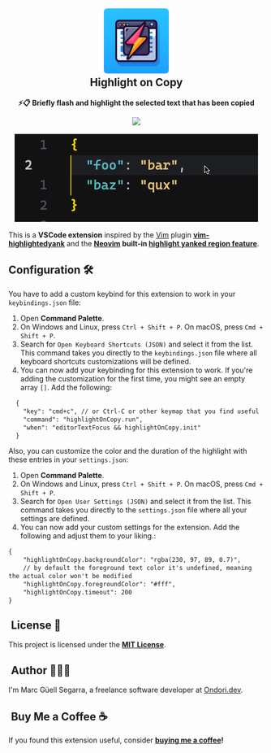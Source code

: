 <h2 align="center"><img src="./images/icon.png" height="128" /><br />Highlight on Copy</h2>
<p align="center"><strong>⚡️📋 Briefly flash and highlight the selected text that has been copied
</strong></p>
<p align=center>
<a href="https://marketplace.visualstudio.com/items?itemName=mguellsegarra.highlight-on-copy"><img src="https://img.shields.io/visual-studio-marketplace/v/mguellsegarra.highlight-on-copy?color=%234c1&label=Visual%20Studio%20Marketplace"></a>
</p>

<p align=center>
<img src="./images/demo.gif" />
</p>

This is a **VSCode extension** inspired by the [Vim](https://www.vim.org/) plugin **[vim-highlightedyank](https://github.com/machakann/vim-highlightedyank)**
 and the
**[Neovim](https://github.com/neovim/neovim) built-in [highlight yanked region feature](https://github.com/neovim/neovim/pull/12279)**.

## Configuration 🛠️

You have to add a custom keybind for this extension to work in your `keybindings.json` file:

1. Open **Command Palette**.
2. On Windows and Linux, press `Ctrl + Shift + P`. On macOS, press `Cmd + Shift + P`.
3. Search for `Open Keyboard Shortcuts (JSON)` and select it from the list. This command takes you directly to the `keybindings.json` file where all keyboard shortcuts customizations will be defined.
4. You can now add your keybinding for this extension to work. If you're adding the customization for the first time, you might see an empty array `[]`. Add the following:

```jsonc
  {
    "key": "cmd+c", // or Ctrl-C or other keymap that you find useful
    "command": "highlightOnCopy.run",
    "when": "editorTextFocus && highlightOnCopy.init"
  }
```

Also, you can customize the color and the duration of the highlight with these entries in your `settings.json`:

1. Open **Command Palette**.
2. On Windows and Linux, press `Ctrl + Shift + P`. On macOS, press `Cmd + Shift + P`.
3. Search for `Open User Settings (JSON)` and select it from the list. This command takes you directly to the `settings.json` file where all your settings are defined.
4. You can now add your custom settings for the extension. Add the following and adjust them to your liking.:

```jsonc
{
    "highlightOnCopy.backgroundColor": "rgba(230, 97, 89, 0.7)",
    // by default the foreground text color it's undefined, meaning the actual color won't be modified
    "highlightOnCopy.foregroundColor": "#fff",
    "highlightOnCopy.timeout": 200
}
```

##  License 📄

This project is licensed under the [**MIT License**](https://github.com/mguellsegarra/highlight-on-copy/blob/main/LICENSE).

##  Author 🙋🏽‍♂️

I'm Marc Güell Segarra, a freelance software developer at [Ondori.dev](https://ondori.dev).

##  Buy Me a Coffee ☕

If you found this extension useful, consider **[buying me a coffee](https://buymeacoffee.com/mguellsegarra)!**
